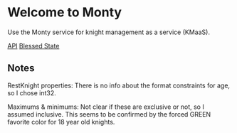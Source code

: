 # Welcome to Monty

Use the Monty service for knight management as a service (KMaaS).

[API](api.html)
[Blessed State](blessed/)

## Notes

RestKnight properties: There is no info about the format constraints
for age, so I chose int32.

Maximums & minimums: Not clear if these are exclusive or not, so I
assumed inclusive. This seems to be confirmed by the forced GREEN
favorite color for 18 year old knights.
